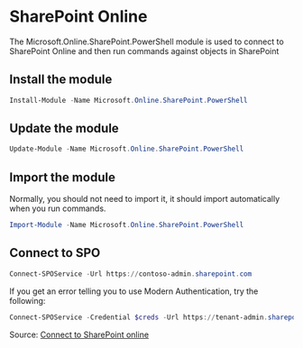 # SharePoint Online

The Microsoft.Online.SharePoint.PowerShell module is used to connect to SharePoint Online and then run commands against objects in SharePoint

## Install the module

```PowerShell
Install-Module -Name Microsoft.Online.SharePoint.PowerShell
```

## Update the module

```PowerShell
Update-Module -Name Microsoft.Online.SharePoint.PowerShell 
```

## Import the module

Normally, you should not need to import it, it should import automatically when you run commands.

```PowerShell
Import-Module -Name Microsoft.Online.SharePoint.PowerShell
```

## Connect to SPO

```PowerShell
Connect-SPOService -Url https://contoso-admin.sharepoint.com
```

If you get an error telling you to use Modern Authentication, try the following:

```PowerShell
Connect-SPOService -Credential $creds -Url https://tenant-admin.sharepoint.com -ModernAuth $true -AuthenticationUrl https://login.microsoftonline.com/organizations
```

Source: [Connect to SharePoint online](https://learn.microsoft.com/en-us/powershell/sharepoint/sharepoint-online/connect-sharepoint-online)
